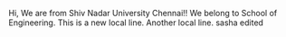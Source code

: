 Hi, We are from Shiv Nadar University Chennai!!
We belong to School of Engineering.
This is a new local line.
Another local line.
sasha edited
